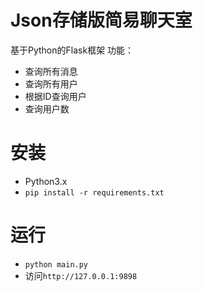 # Json存储版简易聊天室
基于Python的Flask框架
功能：
- 查询所有消息
- 查询所有用户
- 根据ID查询用户
- 查询用户数

# 安装
- Python3.x
- `pip install -r requirements.txt`

# 运行
- `python main.py`
- 访问`http://127.0.0.1:9898`